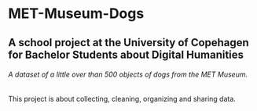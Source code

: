 # MET-Museum-Dogs
## A school project at the University of Copehagen for Bachelor Students about Digital Humanities
###### A dataset of a little over than 500 objects of dogs from the MET Museum.
This project is about collecting, cleaning, organizing and sharing data.
